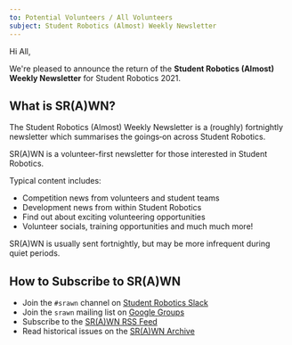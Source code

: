 ```yaml
---
to: Potential Volunteers / All Volunteers
subject: Student Robotics (Almost) Weekly Newsletter
---
```


Hi All,

We're pleased to announce the return of the **Student Robotics (Almost) Weekly Newsletter** for Student Robotics 2021.

## What is SR(A)WN?

The Student Robotics (Almost) Weekly Newsletter is a (roughly) fortnightly newsletter which summarises the goings‐on across Student Robotics.

SR(A)WN is a volunteer-first newsletter for those interested in Student Robotics.

Typical content includes:

- Competition news from volunteers and student teams
- Development news from within Student Robotics
- Find out about exciting volunteering opportunities
- Volunteer socials, training opportunities and much much more!

SR(A)WN is usually sent fortnightly, but may be more infrequent during quiet periods.

## How to Subscribe to SR(A)WN

- Join the `#srawn` channel on [Student Robotics Slack](https://app.slack.com/client/T0EEPF1LH/C01GBT8NMSN)
- Join the `srawn` mailing list on [Google Groups](https://groups.google.com/g/srawn)
- Subscribe to the [SR(A)WN RSS Feed](https://studentrobotics.org/srawn/rss.xml)
- Read historical issues on the [SR(A)WN Archive](https://studentrobotics.org/srawn)

